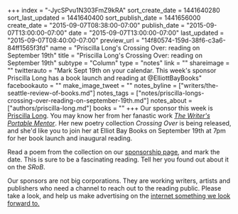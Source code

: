 +++
index = "-JycSPvu1N303FmZ9kRA"
sort_create_date = 1441640280
sort_last_updated = 1441640400
sort_publish_date = 1441656000
create_date = "2015-09-07T08:38:00-07:00"
publish_date = "2015-09-07T13:00:00-07:00"
date = "2015-09-07T13:00:00-07:00"
last_updated = "2015-09-07T08:40:00-07:00"
preview_url = "14f80574-159d-38f6-c3a6-84ff1565f3fd"
name = "Priscilla Long's Crossing Over: reading on September 19th"
title = "Priscilla Long's Crossing Over: reading on September 19th"
subtype = "Column"
type = "notes"
link = ""
shareimage = ""
twitterauto = "Mark Sept 19th on your calendar. This week's sponsor Priscilla Long has a book launch and reading at @ElliottBayBooks"
facebookauto = ""
make_image_tweet = ""
notes_byline = ["writers/the-seattle-review-of-books.md"]
notes_tags = ["notes/priscilla-longs-crossing-over-reading-on-september-19th.md"]
notes_about = ["authors/priscilla-long.md"]
books = ""
+++
Our sponsor this week is [Priscilla Long](http://www.priscillalong.com "Home - Priscilla Long"). You may know her from her fanastic work [_The Writer's Portable Mentor_](http://www.indiebound.org/book/9780984242108 "The Writer's Portable Mentor | IndieBound"). Her new poetry collection _Crossing Over_ is being released, and she'd like you to join her at Elliot Bay Books on September 19th at 7pm for her book launch and inaugural reading. 

Read a poem from the collection on our [sponsorship page](/sponsorships), and mark the date. This is sure to be a fascinating reading. Tell her you found out about it on the _SRoB_. 

Our sponsors are not big corporations. They are working writers, artists and publishers who need a channel to reach out to the reading public. Please take a look, and help us make advertising on the [internet something we look forward to.](http://seattlereviewofbooks.com/notes/2015/08/05/help-us-make-internet-advertisements-100-percent-less-terrible/ "The Seattle Review of Books - Help us make internet advertisements 100 percent less terrible")